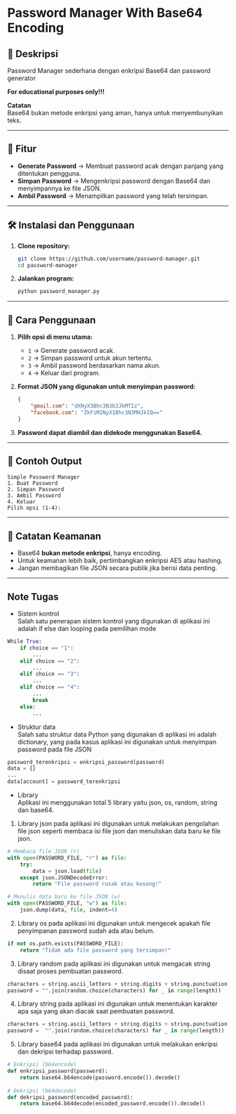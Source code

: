 # Password Manager With Base64 Encoding

## 📌 Deskripsi
Password Manager sederhana dengan enkripsi Base64 dan password generator

**For educational purposes only!!!**

**Catatan**  
Base64 bukan metode enkripsi yang aman, hanya untuk menyembunyikan teks. 

---

## 🚀 Fitur
- **Generate Password** → Membuat password acak dengan panjang yang ditentukan pengguna.
- **Simpan Password** → Mengenkripsi password dengan Base64 dan menyimpannya ke file JSON.
- **Ambil Password** → Menampilkan password yang telah tersimpan.

---

## 🛠 Instalasi dan Penggunaan
1. **Clone repository:**
   ```bash
   git clone https://github.com/username/password-manager.git
   cd password-manager
   ```

2. **Jalankan program:**
   ```bash
   python password_manager.py
   ```

---

## 📖 Cara Penggunaan
1. **Pilih opsi di menu utama:**
   - `1` → Generate password acak.
   - `2` → Simpan password untuk akun tertentu.
   - `3` → Ambil password berdasarkan nama akun.
   - `4` → Keluar dari program.

2. **Format JSON yang digunakan untuk menyimpan password:**
   ```json
   {
       "gmail.com": "dXNyX3Bhc3N3b3JkMTIz",
       "facebook.com": "ZkFiM2NyX1Bhc3N3MHJkIQ=="
   }
   ```

3. **Password dapat diambil dan didekode menggunakan Base64.**

---

## 📌 Contoh Output
```
Simple Password Manager
1. Buat Password
2. Simpan Password
3. Ambil Password
4. Keluar
Pilih opsi (1-4):
```

---

## 🔐 Catatan Keamanan
- Base64 **bukan metode enkripsi**, hanya encoding.
- Untuk keamanan lebih baik, pertimbangkan enkripsi AES atau hashing.
- Jangan membagikan file JSON secara publik jika berisi data penting.

---

## Note Tugas ##
- Sistem kontrol  
Salah satu penerapan sistem kontrol yang digunakan di aplikasi ini adalah if else dan looping pada pemilihan mode
```python
While True:
    if choice == "1":
        ...
    elif choice == "2":
        ...
    elif choice == "3":
        ...
    elif choice == "4":
        ...
        break
    else:
        ...
```
- Struktur data  
Salah satu struktur data Python yang digunakan di aplikasi ini adalah dictionary, yang pada kasus aplikasi ini digunakan untuk menyimpan password pada file JSON
```python
password_terenkripsi = enkripsi_password(password)
data = {}
...
data[account] = password_terenkripsi
```
- Library  
Aplikasi ini menggunakan total 5 library yaitu json, os, random, string dan base64.  
1. Library json pada aplikasi ini digunakan untuk melakukan pengolahan file json seperti membaca isi file json dan menuliskan data baru ke file json.  
```python
# Membaca file JSON (r)
with open(PASSWORD_FILE, "r") as file:
    try:
        data = json.load(file)
    except json.JSONDecodeError:
        return "File password rusak atau kosong!"

# Menulis data baru ke file JSON (w)
with open(PASSWORD_FILE, "w") as file:
    json.dump(data, file, indent=4)
```
2. Library os pada aplikasi ini digunakan untuk mengecek apakah file penyimpanan password sudah ada atau belum.
```python
if not os.path.exists(PASSWORD_FILE):
    return "Tidak ada file password yang tersimpan!"
```
3. Library random pada aplikasi ini digunakan untuk mengacak string disaat proses pembuatan password.  
```python
characters = string.ascii_letters + string.digits + string.punctuation
password = "".join(random.choice(characters) for _ in range(length))
```
4. Library string pada aplikasi ini digunakan untuk menentukan karakter apa saja yang akan diacak saat pembuatan password.  
```python
characters = string.ascii_letters + string.digits + string.punctuation
password =  "".join(random.choice(characters) for _ in range(length))
```
5. Library base64 pada aplikasi ini digunakan untuk melakukan enkripsi dan dekripsi terhadap password.
```python
# Enkripsi (b64encode)
def enkripsi_password(password):
    return base64.b64encode(password.encode()).decode()
    
# Dekripsi (b64decode)
def dekripsi_password(encoded_password):
    return base64.b64decode(encoded_password.encode()).decode()
```
